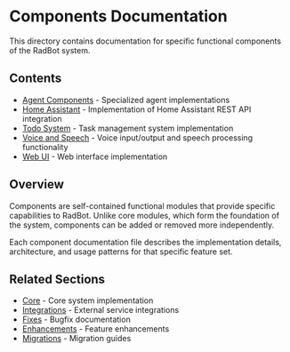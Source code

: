 # Components Documentation

<!-- Version: 0.4.0 | Last Updated: 2025-05-07 -->


This directory contains documentation for specific functional components of the RadBot system.

## Contents

- [Agent Components](agent/index.md) - Specialized agent implementations
- [Home Assistant](home_assistant.md) - Implementation of Home Assistant REST API integration
- [Todo System](todo_system.md) - Task management system implementation
- [Voice and Speech](voice_speech.md) - Voice input/output and speech processing functionality
- [Web UI](web_ui.md) - Web interface implementation

## Overview

Components are self-contained functional modules that provide specific capabilities to RadBot. Unlike core modules, which form the foundation of the system, components can be added or removed more independently.

Each component documentation file describes the implementation details, architecture, and usage patterns for that specific feature set.

## Related Sections

- [Core](../core/index.md) - Core system implementation
- [Integrations](../integrations/index.md) - External service integrations
- [Fixes](../fixes/index.md) - Bugfix documentation
- [Enhancements](../enhancements/index.md) - Feature enhancements
- [Migrations](../migrations/index.md) - Migration guides